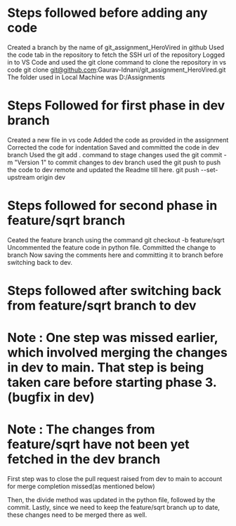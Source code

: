 # Steps followed before adding any code
Created a branch by the name of git_assignment_HeroVired in github
Used the code tab in the repository to fetch the SSH url of the repository
Logged in to VS Code and used the git clone command to clone the repository in vs code 
git clone git@github.com:Gaurav-Idnani/git_assignment_HeroVired.git
The folder used in Local Machine was D:/Assignments

# Steps Followed for first phase in dev branch
Created a new file in vs code
Added the code as provided in the assignment
Corrected the code for indentation
Saved and committed the code in dev branch
Used the git add . command to stage changes
used the git commit -m "Version 1" to commit changes to dev branch
used the git push to push the code to dev remote and updated the Readme till here.
git push --set-upstream origin dev

# Steps followed for second phase in feature/sqrt branch
Ceated the feature branch using the command git checkout -b feature/sqrt
Uncommented the feature code in python file.
Committed the change to branch
Now saving the comments here and committing it to branch before switching back to dev.

# Steps followed after switching back from feature/sqrt branch to dev
# Note : One step was missed earlier, which involved merging the changes in dev to main. That step is being taken care before starting phase 3.(bugfix in dev)

# Note : The changes from feature/sqrt have not been yet fetched in the dev branch
First step was to close the pull request raised from dev to main to account for merge completion missed(as mentioned below)

Then, the divide method was updated in the python file, followed by the commit.
Lastly, since we need to keep the feature/sqrt branch up to date, these changes need to be merged there as well.



